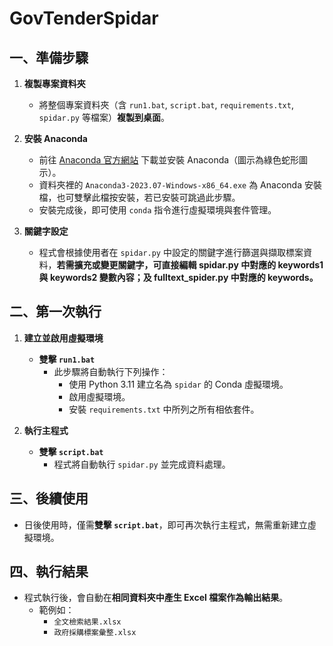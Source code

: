 # GovTenderSpidar

## 一、準備步驟

1. **複製專案資料夾**
   - 將整個專案資料夾（含 `run1.bat`, `script.bat`, `requirements.txt`, `spidar.py` 等檔案）**複製到桌面**。

2. **安裝 Anaconda**
   - 前往 [Anaconda 官方網站](https://www.anaconda.com/products/distribution) 下載並安裝 Anaconda（圖示為綠色蛇形圖示）。
   - 資料夾裡的 `Anaconda3-2023.07-Windows-x86_64.exe` 為 Anaconda 安裝檔，也可雙擊此檔按安裝，若已安裝可跳過此步驟。
   - 安裝完成後，即可使用 `conda` 指令進行虛擬環境與套件管理。
3. **關鍵字設定**
   - 程式會根據使用者在 `spidar.py` 中設定的關鍵字進行篩選與擷取標案資料，**若需擴充或變更關鍵字，可直接編輯 spidar.py 中對應的 keywords1 與 keywords2 變數內容；及 fulltext_spider.py 中對應的 keywords。**

## 二、第一次執行

1. **建立並啟用虛擬環境**
   - **雙擊 `run1.bat`**
     - 此步驟將自動執行下列操作：
       - 使用 Python 3.11 建立名為 `spidar` 的 Conda 虛擬環境。
       - 啟用虛擬環境。
       - 安裝 `requirements.txt` 中所列之所有相依套件。

2. **執行主程式**
   - **雙擊 `script.bat`**
     - 程式將自動執行 `spidar.py` 並完成資料處理。

## 三、後續使用

- 日後使用時，僅需**雙擊 `script.bat`**，即可再次執行主程式，無需重新建立虛擬環境。

## 四、執行結果

- 程式執行後，會自動在**相同資料夾中產生 Excel 檔案作為輸出結果**。
  - 範例如：
    - `全文檢索結果.xlsx`
    - `政府採購標案彙整.xlsx`
